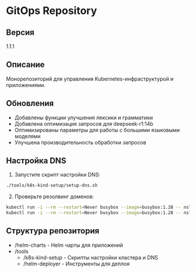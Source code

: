 # GitOps Repository

## Версия
1.1.1

## Описание
Монорепозиторий для управления Kubernetes-инфраструктурой и приложениями.

## Обновления
- Добавлены функции улучшения лексики и грамматики
- Добавлена оптимизация запросов для deepseek-r1:14b
- Оптимизированы параметры для работы с большими языковыми моделями
- Улучшена производительность обработки запросов

## Настройка DNS
1. Запустите скрипт настройки DNS:
```bash
./tools/k8s-kind-setup/setup-dns.sh
```

2. Проверьте резолвинг доменов:
```bash
kubectl run -i --rm --restart=Never busybox --image=busybox:1.28 -- nslookup webui.prod.local
kubectl run -i --rm --restart=Never busybox --image=busybox:1.28 -- nslookup ollama.prod.local
```

## Структура репозитория
- /helm-charts - Helm чарты для приложений
- /tools
    - /k8s-kind-setup - Скрипты настройки кластера и DNS
    - /helm-deployer - Инструменты для деплоя

